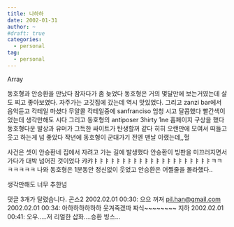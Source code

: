 ```yaml
---
title: 나하하
date: 2002-01-31
author: ~
#draft: true
categories:
  - personal
tag:
  - personal
---
```




Array

동호형과 안승환을 만났다
잠자다가 좀 늦었다
동호형은 거의 몇달만에 보는거였는데
살도 찌고 좋아보였다.
자주가는 고깃집에 갔는데 역시 맛있었다.
그리고 zanzi bar에서 음악듣고 칵테일 마셨다
무알콜 칵테일중에 sanfranciso 엄청 시고 달콤했다
빨간색이었는데 생각만해도 시다
그리고 동호형의 antiposer 3hirty 1ne 홈페이지 구상을 했다
동호형다운 발상과 유머가 그득한 싸이트가 탄생할꺼 같다
히히
오랜만에 모여서 떠들고 웃고 하는게 넘 좋았다
작년에 동호형이 군대가기 전엔 맨날 이랬는데,,헐

사건은 셋이 안승환네 집에서 자려고 가는 길에 발생했다
안승환이 빙판을 미끄러지면서 가다가
대박 넘어진 것이었다
캬캬ㅑㅑㅑㅑㅑㅑㅑㅑㅑㅑㅑㅑㅑㅑㅑㅑㅑㅑㅑㅑㅑㅋㅋㅋㅋㅋㅋㅋ
나와 동호형은 1분동안 정신없이 웃었고
안승환은 어쩔줄을 몰라했다..

생각만해도 너무 추한넘


 댓글  3개가 달렸습니다.
 곤스2 2002.02.01 00:30: 
으으 꺼져
 pil.han@gmail.com 2002.02.01 00:34: 
아하하하하하하 웃겨죽겠따 짜식~~~~~~~~
 지하 2002.02.01 00:41: 
오우.....저 리얼한 삽화....승환 빙스...




